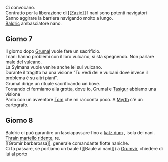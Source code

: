 Ci convocano.  
Contratto per la liberazione di [[Zazie]]
I nani sono potenti navigatori  
Sanno aggirare la barriera navigando molto a lungo.  
[Baldric](app://obsidian.md/Baldric) ambasciatore nano.

## Giorno 7

Il giorno dopo [Grumal](app://obsidian.md/Grumal) vuole fare un sacrificio.  
I nani hanno problemi con il loro vulcano, si sta spegnendo. Non parlare male del vulcano.  
La Sylmana vuole venire anche lei sul vulcano.  
Durante il tragitto ha una visione "Tu vedi dei e vulcani dove invece il problema è su altri piani".  
Grumal dirige un rituale sacrificando un bove.  
Tornando ci fermiamo alla grotta, dove io, Grumal e [Tasigur](app://obsidian.md/Tasigur) abbiamo una visione  
Parlo con un avventore [Tom](app://obsidian.md/Tom) che mi racconta poco. A [Myrth](app://obsidian.md/Myrth) c'è un cartografo.

## Giorno 8

Baldric ci può garantire un lasciapassare fino a [katz dum](app://obsidian.md/katz%20dum) , isola dei nani.  
[Thrain martello ridente](app://obsidian.md/Thrain%20martello%20ridente), re.  
[[Gromir barbarossa]], generale comandante flotte naniche.  
Ci fa passare, se portiamo un baule ([[Baule ai nani]]) a  [Grumvir](app://obsidian.md/Grumvir), chiedere di lui al porto
